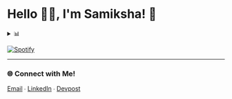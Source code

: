 # Hello 👋🏽, I'm Samiksha! 🦦

<details>
  <summary>📊</summary>
  <br>
  <img src = "https://github-readme-stats.vercel.app/api?username=slingann&show_icons=true&include_all_commits=true&border_radius=20px&theme=graywhite">
  <br>
  <img src = "https://github-readme-stats.vercel.app/api/top-langs/?username=slingann&layout=compact&border_radius=20px&theme=graywhite&custom_title=Samiksha's+Top+Languages">
</details>

[![Spotify](https://open.spotify.com/playlist/1OxnUgSfjKRJ4VzWTrGrUk?si=b4330c6b49984d72)](https://open.spotify.com/playlist/1OxnUgSfjKRJ4VzWTrGrUk?si=b4330c6b49984d72)

---
### 🌐 Connect with Me!
[Email](mailto:slingan01@gmail.com)  ∙  [LinkedIn](https://www.linkedin.com/in/samikshalingan/)  ∙  [Devpost](https://devpost.com/slingan)
